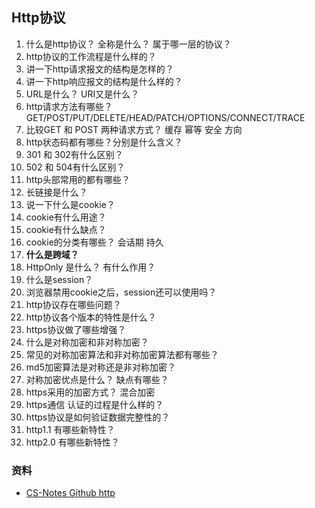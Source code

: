 ## Http协议

1. 什么是http协议？ 全称是什么？ 属于哪一层的协议？
2. http协议的工作流程是什么样的？
3. 讲一下http请求报文的结构是怎样的？
4. 讲一下http响应报文的结构是什么样的？
5. URL是什么？ URI又是什么？
6. http请求方法有哪些？ GET/POST/PUT/DELETE/HEAD/PATCH/OPTIONS/CONNECT/TRACE
7. 比较GET 和 POST 两种请求方式？       缓存 幂等 安全 方向
8. http状态码都有哪些？分别是什么含义？
9. 301 和 302有什么区别？
10. 502 和 504有什么区别？
11. http头部常用的都有哪些？
12. 长链接是什么？
13. 说一下什么是cookie？
14. cookie有什么用途？
15. cookie有什么缺点？
16. cookie的分类有哪些？  会话期    持久
17. **什么是跨域？**
18. HttpOnly 是什么？ 有什么作用？
19. 什么是session？
20. 浏览器禁用cookie之后，session还可以使用吗？
21. http协议存在哪些问题？
22. http协议各个版本的特性是什么？
23. https协议做了哪些增强？
24. 什么是对称加密和非对称加密？
25. 常见的对称加密算法和非对称加密算法都有哪些？
26. md5加密算法是对称还是非对称加密？
27. 对称加密优点是什么？ 缺点有哪些？
28. https采用的加密方式？  混合加密
29. https通信 认证的过程是什么样的？
30. https协议是如何验证数据完整性的？
31. http1.1 有哪些新特性？
32. http2.0 有哪些新特性？
    

### 资料

- [CS-Notes Github http](https://github.com/CyC2018/CS-Notes/blob/master/notes/HTTP.md)
